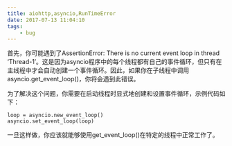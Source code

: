 ```yaml
---
title: aiohttp,asyncio,RunTimeError
date: 2017-07-13 11:04:10
tags:
    - bug
---
```

首先，你可能遇到了AssertionError: There is no current event loop in thread ‘Thread-1’。这是因为asyncio程序中的每个线程都有自己的事件循环，但只有在主线程中才会自动创建一个事件循环。因此，如果你在子线程中调用asyncio.get_event_loop()，你将会遇到此错误。

为了解决这个问题，你需要在启动线程时显式地创建和设置事件循环，示例代码如下：

```
loop = asyncio.new_event_loop()
asyncio.set_event_loop(loop)

```

一旦这样做，你应该就能够使用get_event_loop()在特定的线程中正常工作了。
